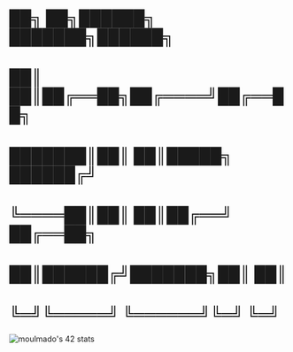 # ██╗  ██╗██████╗ ███████╗██████╗ 
# ██║  ██║██╔══██╗██╔════╝██╔══██╗
# ███████║██║  ██║█████╗  ██████╔╝
# ╚════██║██║  ██║██╔══╝  ██╔══██╗
#      ██║██████╔╝███████╗██║  ██║
#      ╚═╝╚═════╝ ╚══════╝╚═╝  ╚═╝
                                
<!-- ![42 Profile Card](https://1337-readme.vercel.app/api/profile?cursus=42cursus&dark=true&login=moulmado) -->
![moulmado's 42 stats](https://badge42.herokuapp.com/api/stats/moulmado?darkmode=true&cursus=42cursus)
